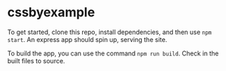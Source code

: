 # cssbyexample

To get started, clone this repo, install dependencies, and then use `npm start`. An express app should spin up, serving the site.

To build the app, you can use the command `npm run build`. Check in the built files to source.